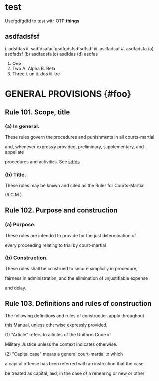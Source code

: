 # test
Usefgdfgdfd to test with OTP <strong>things</strong>

## asdfadsfsf
i. adsfdas
ii. sadfdsafadfgsdfgdsfsdfsdfsdf
iii. asdfadsaf
#. asdfadsfa
    (a) asdfadsf
    (b) asdfadsfa
    (c) asdfdas
    (d) asdfas

1. One
2.  Two
    A.  Alpha
    B.  Beta
3.  Three
    i.  un
    ii.  dos
    iii.  tre
    
# GENERAL PROVISIONS  {#foo}

## Rule 101. Scope, title

### (a) In general.

These rules govern the procedures and punishments in all courts-martial

and, whenever expressly provided, preliminary, supplementary, and appellate

procedures and activities. See [sdfds](#foo)

### (b) Title.

These rules may be known and cited as the Rules for Courts-Martial

(R.C.M.). 

## Rule 102. Purpose and construction

### (a) Purpose.

These rules are intended to provide for the just determination of

 every proceeding relating to trial by court-martial. 

### (b) Construction.

These rules shall be construed to secure simplicity in procedure,

 fairness in administration, and the elimination of unjustifiable expense

and delay. 

## Rule 103. Definitions and rules of construction

The following definitions and rules of construction apply throughout

 this Manual, unless otherwise expressly provided. 

(1) "Article" refers to articles of the Uniform Code of

 Military Justice unless the context indicates otherwise. 

(2) "Capital case" means a general court-martial to which

a capital offense has been referred with an instruction that the case

be treated as capital, and, in the case of a rehearing or new or other
